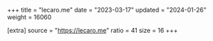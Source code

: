 +++
title = "lecaro.me"
date = "2023-03-17"
updated = "2024-01-26"
weight = 16060

[extra]
source = "https://lecaro.me"
ratio = 41
size = 16
+++
